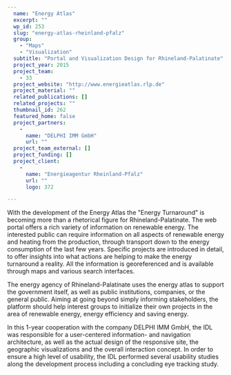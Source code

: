 ```yaml
---
  name: "Energy Atlas"
  excerpt: ""
  wp_id: 253
  slug: "energy-atlas-rheinland-pfalz"
  group: 
    - "Maps"
    - "Visualization"
  subtitle: "Portal and Visualization Design for Rhineland-Palatinate"
  project_year: 2015
  project_team: 
    - 33
  project_website: "http://www.energieatlas.rlp.de"
  project_material: ""
  related_publications: []
  related_projects: ""
  thumbnail_id: 262
  featured_home: false
  project_partners: 
    - 
      name: "DELPHI IMM GmbH"
      url: ""
  project_team_external: []
  project_funding: []
  project_client: 
    - 
      name: "Energieagentur Rheinland-Pfalz"
      url: ""
      logo: 372

---
```

With the development of the Energy Atlas the "Energy Turnaround" is becoming more than a rhetorical figure for Rhineland-Palatinate. The web portal offers a rich variety of information on renewable energy. The interested public can require information on all aspects of renewable energy and heating from the production, through transport down to the energy consumption of the last few years. Specific projects are introduced in detail, to offer insights into what actions are helping to make the energy turnaround a reality. All the information is georeferenced and is available through maps and various search interfaces.

The energy agency of Rhineland-Palatinate uses the energy atlas to support the government itself, as well as public institutions, companies, or the general public. Aiming at going beyond simply informing stakeholders, the platform should help interest groups to initialize their own projects in the area of renewable energy, energy efficiency and saving energy.

In this 1-year cooperation with the company DELPHI IMM GmbH, the IDL was responsible for a user-centered information- and navigation architecture, as well as the actual design of the responsive site, the geographic visualizations and the overall interaction concept. In order to ensure a high level of usability, the IDL performed several usability studies along the development process including a concluding eye tracking study.